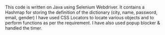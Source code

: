 This code is written on Java using Selenium Webdriver.
It contains a Hashmap for storing the definition of the dictionary (city, name, password, email, gender)
I have used CSS Locators to locate various objects and to perform functions as per the requirement.
I have also used popup blocker & handled the timer.